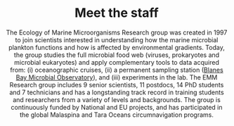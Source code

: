 ---
# An instance of the People widget.
# Documentation: https://wowchemy.com/docs/page-builder/
widget: people

# This file represents a page section.
headless: false

# Activate this widget? true/false
active: true  

# Order that this section appears on the page.
weight: 50

title: Meet the staff
subtitle: 'The Ecology of Marine Microorganisms Research group was created in 1997 to join scientists interested in understanding how the marine microbial plankton functions and how is affected by environmental gradients. Today, the group studies the full microbial food web (viruses, prokaryotes and microbial eukaryotes) and apply complementary tools to data acquired from: (i) oceanographic cruises, (ii) a permanent sampling station ([Blanes Bay Microbial Observatory](https://bbmo.icm.csic.es/)), and (iii) experiments in the lab. The EMM Research group includes 9 senior scientists, 11 postdocs, 14 PhD students and 7 technicians and has a longstanding track record in training students and researchers from a variety of levels and backgrounds. The group is continuously funded by National and EU projects, and has participated in the global Malaspina and Tara Oceans circumnavigation programs.<br><br>'

content:
  # Choose which groups/teams of users to display.
  #   Edit `user_groups` in each user's profile to add them to one or more of these groups.
  user_groups:
  - Staff scientists 
  - Technicians 
  - Postdoctoral species 
  - Predoctoral species 
  - Close collaborators 
  - Former members

design:
  show_interests: false
  show_role: true
  show_social: true
---